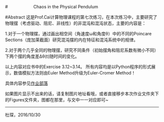 #　　　　　　Chaos in the Physical Pendulum

#Abstract
这是Prof.Cai计算物理课程的第七次练习，在本次练习中，主要研究了物理摆（考虑驱动、阻尼、非线性）的非混沌和混沌状态，主要的内容是：

1.对于一个物理摆，通过画出相空间（角速度ω和角度θ）中的不同的Poincare Sections（庞加莱截面）研究混沌摆的内在特征和混沌系统中的规律。

2.对于两个几乎全同的物理摆，研究不同条件（初始摆角和阻尼系数有微小不同）下两个摆的角度差∆θ(t)随时间的变化。

以上内容对应书中的Exercise 3.12~3.14。
所有内容均是以Python程序的形式展示，数值模拟方法则由Euler Method升级为Euler-Cromer Method！

具体内容参见[作业部落](https://www.zybuluo.com/Chenducvke/note/549866)

如果图片显示不出来的话，请复制图片地址看哦，或者直接移步本次作业文件夹下的Figures文件夹，图都在那里，与文中一一对应即可~

***
杜琛，2016/10/30

